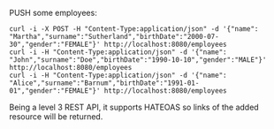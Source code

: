 PUSH some employees:
```shell
curl -i -X POST -H "Content-Type:application/json" -d '{"name": "Martha","surname":"Sutherland","birthDate":"2000-07-30","gender":"FEMALE"}' http://localhost:8080/employees
curl -i -H "Content-Type:application/json" -d '{"name": "John","surname":"Doe","birthDate":"1990-10-10","gender":"MALE"}' http://localhost:8080/employees
curl -i -H "Content-Type:application/json" -d '{"name": "Alice","surname":"Barnum","birthDate":"1991-01-01","gender":"FEMALE"}' http://localhost:8080/employees
```
Being a level 3 REST API, it supports HATEOAS so links of the added resource will be returned.
